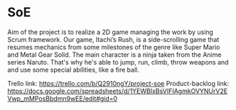 # SoE
Aim of the project is to realize a 2D game managing the work by using Scrum framework. Our game, Itachi’s Rush, is a side-scrolling game that resumes mechanics from some milestones of the genre like Super Mario and Metal Gear Solid. The main character is a ninja taken from the Anime series Naruto. That's why he's able to jump, run, climb, throw weapons and and use some special abilities, like a fire ball.

Trello link: https://trello.com/b/Q2910ngY/project-soe
Product-backlog link: https://docs.google.com/spreadsheets/d/1YEWBIxBsVIFIAgmkOVYNUrV2EVwp_mMPosBbdmn9wEE/edit#gid=0
